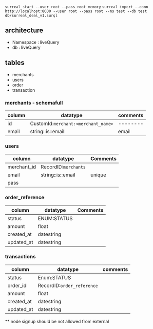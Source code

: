 `surreal start --user root --pass root memory`
`surreal import --conn http://localhost:8000 --user root --pass root --ns test --db test db/surreal_deal_v1.surql`

## architecture

- Namespace : liveQuery
- db : liveQuery

## tables

- merchants
- users
- order
- transaction

### merchants - schemafull

| column | datatype                            | comments |
| ------ | ----------------------------------- | -------- |
| id     | CustomId:`merchant:<merchant_name>` | -------- |
| email  | string::is::email                   | email    |

### users

| column      | datatype             | Comments |
| ----------- | -------------------- | -------- |
| merchant_id | RecordID:`merchants` |          |
| email       | string::is::email    | unique   |
| pass        |                      |          |

### order_reference

| column     | datatype    | Comments |
| ---------- | ----------- | -------- |
| status     | ENUM:STATUS |          |
| amount     | float       |          |
| created_at | datestring  |          |
| updated_at | datestring  |          |

### transactions

| column     | datatype                   | comments |
| ---------- | -------------------------- | -------- |
| status     | Enum:STATUS                |          |
| order_id   | RecordID:`order_reference` |          |
| amount     | float                      |          |
| created_at | datestring                 |          |
| updated_at | datestring                 |          |

\*\* node signup should be not allowed from external
